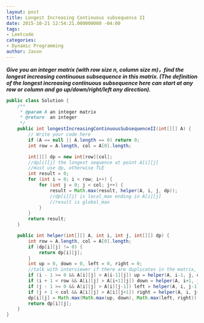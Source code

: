 ```yaml
---
layout: post
title: Longest Increasing Continuous subsequence II
date: 2015-10-21 12:54:21.000000000 -04:00
tags:
- Leetcode
categories:
- Dynamic Programming
author: Jason
---
```

<p><strong><em>Give you an integer matrix (with row size n, column size m)，find the longest increasing continuous subsequence in this matrix. (The definition of the longest increasing continuous subsequence here can start at any row or column and go up/down/right/left any direction).</em></strong></p>


``` java
public class Solution {
    /**
     * @param A an integer matrix
     * @return  an integer
     */
    public int longestIncreasingContinuousSubsequenceII(int[][] A) {
        // Write your code here
        if (A == null || A.length == 0) return 0;
        int row = A.length, col = A[0].length;

        int[][] dp = new int[row][col];
        //dp[i][j] the longest sequence at point A[i][j]
        //must use dp, otherwise TLE
        int result = 0;
        for (int i = 0; i < row; i++) {
            for (int j = 0; j < col; j++) {
                result = Math.max(result, helper(A, i, j, dp));
                //dp[i][j] is local_max ending in A[i][j]
                //result is global_max
            }
        }
        return result;
    }

    public int helper(int[][] A, int i, int j, int[][] dp) {
        int row = A.length, col = A[0].length;
        if (dp[i][j] != 0) {
            return dp[i][j];
        }
        int up = 0, down = 0, left = 0, right = 0;
        //talk with interviewer if there are duplicates in the matrix, if so, we need to add a boolean visited variable
        if (i - 1 >= 0 && A[i][j] > A[i-1][j]) up = helper(A, i-1, j, dp);
        if (i + 1 < row && A[i][j] > A[i+1][j]) down = helper(A, i+1, j, dp);
        if (j - 1 >= 0 && A[i][j] > A[i][j-1]) left = helper(A, i, j-1, dp);
        if (j + 1 < col && A[i][j] > A[i][j+1]) right = helper(A, i, j+1, dp);
        dp[i][j] = Math.max(Math.max(up, down), Math.max(left, right)) + 1;
        return dp[i][j];
    }
}
```
